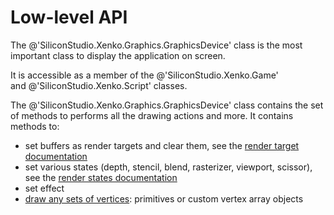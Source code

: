 # Low-level API

The @'SiliconStudio.Xenko.Graphics.GraphicsDevice' class is the most important class to display the application on screen.

It is accessible as a member of the @'SiliconStudio.Xenko.Game' and @'SiliconStudio.Xenko.Script' classes.

The @'SiliconStudio.Xenko.Graphics.GraphicsDevice' class contains the set of methods to performs all the drawing actions and more. It contains methods to:

- set buffers as render targets and clear them, see the [render target documentation](textures-and-render-targets.md)
- set various states (depth, stencil, blend, rasterizer, viewport, scissor), see the [render states documentation](render-states.md)
- set effect
- [draw any sets of vertices](draw-vertices.md): primitives or custom vertex array objects

 

